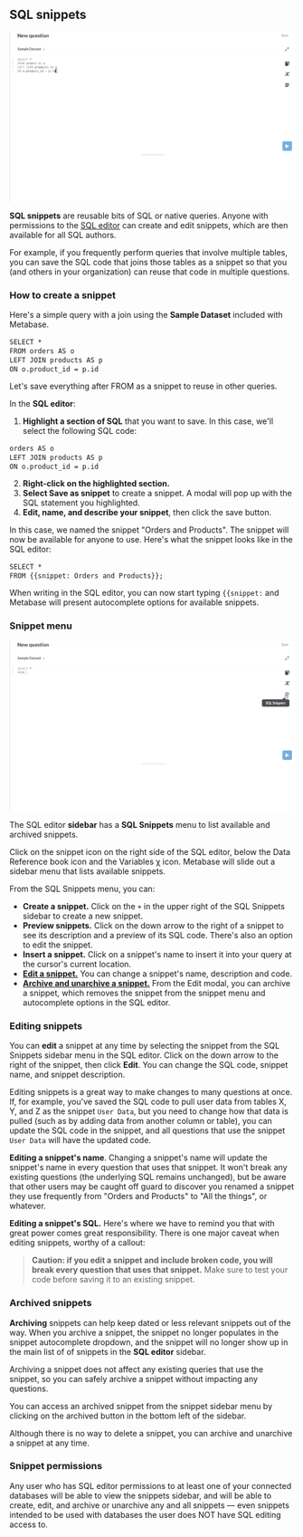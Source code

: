 ## SQL snippets

![Highlight and save as snippet](./images/sql-snippets/highlight_and_save_as_snippet.gif)

**SQL snippets** are reusable bits of SQL or native queries. Anyone with permissions to the [SQL editor](writing-sql.md) can create and edit snippets, which are then available for all SQL authors.

For example, if you frequently perform queries that involve multiple tables, you can save the SQL code that joins those tables as a snippet so that you (and others in your organization) can reuse that code in multiple questions.

### How to create a snippet

Here's a simple query with a join using the **Sample Dataset** included with Metabase.

```
SELECT *
FROM orders AS o
LEFT JOIN products AS p 
ON o.product_id = p.id
```

Let's save everything after FROM as a snippet to reuse in other queries.

In the **SQL editor**:
 
1. **Highlight a section of SQL** that you want to save. In this case, we'll select the following SQL code:
```
orders AS o
LEFT JOIN products AS p 
ON o.product_id = p.id
```

2. **Right-click on the highlighted section.**
3. **Select Save as snippet** to create a snippet. A modal will pop up with the SQL statement you highlighted. 
4. **Edit, name, and describe your snippet**, then click the save button.

In this case, we named the snippet "Orders and Products". The snippet will now be available for anyone to use. Here's what the snippet looks like in the SQL editor:

```
SELECT * 
FROM {{snippet: Orders and Products}};
```

When writing in the SQL editor, you can now start typing `{{snippet:` and Metabase will present autocomplete options for available snippets.

### Snippet menu

![Snippet sidebar and insertion](./images/sql-snippets/snippet_sidebar_and_insertion.gif)

The SQL editor **sidebar** has a **SQL Snippets** menu to list available and archived snippets.

Click on the snippet icon on the right side of the SQL editor, below the Data Reference book icon and the Variables χ icon. Metabase will slide out a sidebar menu that lists available snippets.

From the SQL Snippets menu, you can:

- **Create a snippet.** Click on the `+` in the upper right of the SQL Snippets sidebar to create a new snippet.
- **Preview snippets.** Click on the down arrow to the right of a snippet to see its description and a preview of its SQL code. There's also an option to edit the snippet.
- **Insert a snippet.** Click on a snippet's name to insert it into your query at the cursor's current location.
- [**Edit a snippet.**](#editing-snippets) You can change a snippet's name, description and code.
- [**Archive and unarchive a snippet.**](#archived-snippets) From the Edit modal, you can archive a snippet, which removes the snippet from the snippet menu and autocomplete options in the SQL editor.

### Editing snippets

You can **edit** a snippet at any time by selecting the snippet from the SQL Snippets sidebar menu in the SQL editor. Click on the down arrow to the right of the snippet, then click **Edit**. You can change the SQL code, snippet name, and snippet description.

Editing snippets is a great way to make changes to many questions at once. If, for example, you've saved the SQL code to pull user data from tables X, Y, and Z as the snippet `User Data`, but you need to change how that data is pulled (such as by adding data from another column or table), you can update the SQL code in the snippet, and all questions that use the snippet `User Data` will have the updated code. 

**Editing a snippet's name**. Changing a snippet's name will update the snippet's name in every question that uses that snippet. It won't break any existing questions (the underlying SQL remains unchanged), but be aware that other users may be caught off guard to discover you renamed a snippet they use frequently from "Orders and Products" to "All the things", or whatever.

**Editing a snippet's SQL.** Here's where we have to remind you that with great power comes great responsibility. There is one major caveat when editing snippets, worthy of a callout:

> **Caution: if you edit a snippet and include broken code, you will break every question that uses that snippet.** Make sure to test your code before saving it to an existing snippet.

### Archived snippets

**Archiving** snippets can help keep dated or less relevant snippets out of the way. When you archive a snippet, the snippet no longer populates in the snippet autocomplete dropdown, and the snippet will no longer show up in the main list of of snippets in the **SQL editor** sidebar.

Archiving a snippet does not affect any existing queries that use the snippet, so you can safely archive a snippet without impacting any questions.

You can access an archived snippet from the snippet sidebar menu by clicking on the archived button in the bottom left of the sidebar.

Although there is no way to delete a snippet, you can archive and unarchive a snippet at any time.

### Snippet permissions

Any user who has SQL editor permissions to at least one of your connected databases will be able to view the snippets sidebar, and will be able to create, edit, and archive or unarchive any and all snippets — even snippets intended to be used with databases the user does NOT have SQL editing access to.
